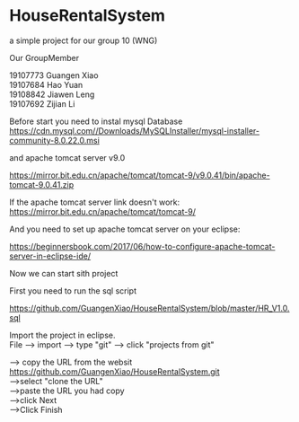 # HouseRentalSystem 
a simple project for our group 10 (WNG)

Our GroupMember 

19107773 Guangen Xiao<br>
19107684 Hao Yuan<br>
19108842 Jiawen Leng<br>
19107692 Zijian Li<br>

Before start you need to instal mysql Database <br>
https://cdn.mysql.com//Downloads/MySQLInstaller/mysql-installer-community-8.0.22.0.msi<br>

and apache tomcat server v9.0<br>

https://mirror.bit.edu.cn/apache/tomcat/tomcat-9/v9.0.41/bin/apache-tomcat-9.0.41.zip<br>

If the apache tomcat server link doesn't work:<br>
https://mirror.bit.edu.cn/apache/tomcat/tomcat-9/<br>

And you need to set up apache tomcat server on your eclipse:<br>

https://beginnersbook.com/2017/06/how-to-configure-apache-tomcat-server-in-eclipse-ide/<br>

Now we can start sith project <br>

First you need to run the sql script <br>

https://github.com/GuangenXiao/HouseRentalSystem/blob/master/HR_V1.0.sql<br>



Import the project in eclipse.<br>
File --> import --> type "git" --> click "projects from git"<br>

--> copy the URL from the websit<br>
https://github.com/GuangenXiao/HouseRentalSystem.git <br>
-->select "clone the URL"<br>
-->paste the URL you had copy<br>
-->click Next <br>
-->Click Finish<br>
